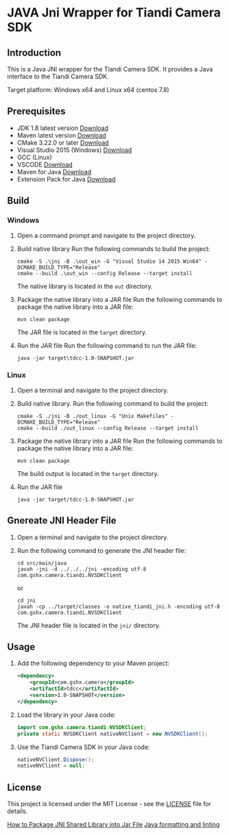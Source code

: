 # JAVA Jni Wrapper for Tiandi Camera SDK

## Introduction

This is a Java JNI wrapper for the Tiandi Camera SDK. It provides a Java interface to the Tiandi Camera SDK.

Target platform: Windows x64 and Linux x64 (centos 7.8)

## Prerequisites

- JDK 1.8 latest version [Download](https://www.oracle.com/java/technologies/javase-jdk8-downloads.html)
- Maven latest version [Download](https://dlcdn.apache.org/maven/maven-3/3.9.9/binaries/apache-maven-3.9.9-bin.zip)
- CMake 3.22.0 or later [Download](https://cmake.org/download/)
- Visual Studio 2015 (Windows) [Download](https://visualstudio.microsoft.com/downloads/)
- GCC (Linux)
- VSCODE [Download](https://code.visualstudio.com/)
- Maven for Java [Download](https://maven.apache.org/download.cgi)
- Extension Pack for Java [Download](https://marketplace.visualstudio.com/items?itemName=vscjava.vscode-java-pack)

## Build

### Windows

1. Open a command prompt and navigate to the project directory.

2. Build native library
   Run the following commands to build the project:

   ```shell
   cmake -S .\jni -B .\out_win -G "Visual Studio 14 2015 Win64" -DCMAKE_BUILD_TYPE="Release"
   cmake --build .\out_win --config Release --target install
   ```

   The native library is located in the `out` directory.

3. Package the native library into a JAR file
   Run the following commands to package the native library into a JAR file:

   ```shell
   mvn clean package
   ```

   The JAR file is located in the `target` directory.

4. Run the JAR file
   Run the following command to run the JAR file:

   ```shell
   java -jar target\tdcc-1.0-SNAPSHOT.jar
   ```

### Linux

1. Open a terminal and navigate to the project directory.

2. Build native library.
   Run the following command to build the project:

   ```shell
   cmake -S ./jni -B ./out_linux -G "Unix Makefiles" -DCMAKE_BUILD_TYPE="Release"
   cmake --build ./out_linux --config Release --target install
   ```

3. Package the native library into a JAR file
   Run the following commands to package the native library into a JAR file:

   ```shell
   mvn clean package
   ```

   The build output is located in the `target` directory.

4. Run the JAR file

   ```shell
   java -jar target/tdcc-1.0-SNAPSHOT.jar
   ```

## Gnereate JNI Header File

1. Open a terminal and navigate to the project directory.
2. Run the following command to generate the JNI header file:

   ```shell
   cd src/main/java
   javah -jni -d ../../../jni -encoding utf-8 com.gshx.camera.tiandi.NVSDKClient
   ```

   or

   ```shell
   cd jni
   javah -cp ../target/classes -o native_tiandi_jni.h -encoding utf-8  com.gshx.camera.tiandi.NVSDKClient
   ```

   The JNI header file is located in the `jni/` directory.

## Usage

1. Add the following dependency to your Maven project:

   ```xml
   <dependency>
       <groupId>com.gshx.camera</groupId>
       <artifactId>tdcc</artifactId>
       <version>1.0-SNAPSHOT</version>
   </dependency>
   ```

2. Load the library in your Java code:

   ```java
   import com.gshx.camera.tiandi.NVSDKClient;
   private static NVSDKClient nativeNVClient = new NVSDKClient();
    ```

3. Use the Tiandi Camera SDK in your Java code:

   ```java
   nativeNVClient.Dispose();
   nativeNVClient = null;
   ```

## License

This project is licensed under the MIT License - see the [LICENSE](LICENSE) file for details.

[How to Package JNI Shared Library into Jar File](https://www.dynamsoft.com/codepool/package-jni-shared-library-jar-file.html)
[Java formatting and linting](https://code.visualstudio.com/docs/java/java-linting)
